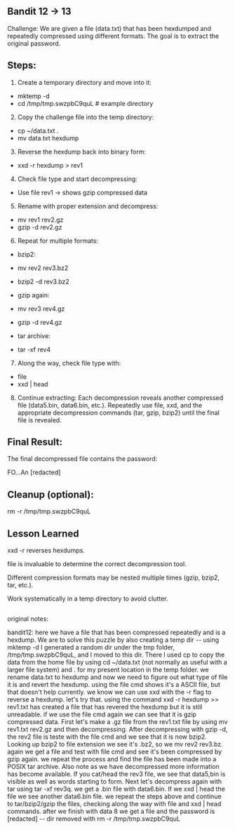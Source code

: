 ## Bandit 12 → 13

Challenge:
We are given a file (data.txt) that has been hexdumped and repeatedly compressed using different formats. The goal is to extract the original password.

## Steps:

1) Create a temporary directory and move into it:
- mktemp -d
- cd /tmp/tmp.swzpbC9quL   # example directory


2) Copy the challenge file into the temp directory:

- cp ~/data.txt .
- mv data.txt hexdump


3) Reverse the hexdump back into binary form:

- xxd -r hexdump > rev1


4) Check file type and start decompressing:

- Use file rev1 → shows gzip compressed data

5) Rename with proper extension and decompress:

- mv rev1 rev2.gz
- gzip -d rev2.gz


6) Repeat for multiple formats:

- bzip2:

- mv rev2 rev3.bz2
- bzip2 -d rev3.bz2


- gzip again:

- mv rev3 rev4.gz
- gzip -d rev4.gz


- tar archive:

- tar -xf rev4


7) Along the way, check file type with:

- file <filename>
- xxd <filename> | head


8) Continue extracting:
Each decompression reveals another compressed file (data5.bin, data6.bin, etc.).
Repeatedly use file, xxd, and the appropriate decompression commands (tar, gzip, bzip2) until the final file is revealed.

## Final Result:
The final decompressed file contains the password:

FO...An [redacted]


## Cleanup (optional):

rm -r /tmp/tmp.swzpbC9quL

## Lesson Learned

xxd -r reverses hexdumps.

file is invaluable to determine the correct decompression tool.

Different compression formats may be nested multiple times (gzip, bzip2, tar, etc.).

Work systematically in a temp directory to avoid clutter.

##

original notes:

bandit12: here we have a file that has been compressed repeatedly and is a hexdump. We are to solve this puzzle by also creating a temp dir -- using mktemp -d I generated a random dir under the tmp folder, /tmp/tmp.swzpbC9quL, and I moved to this dir. There I used cp to copy the data from the home file by using cd ~/data.txt (not normally as useful with a larger file system) and . for my present location in the temp folder. we rename data.txt to hexdump and now we need to figure out what type of file it is and revert the hexdump. using the file cmd shows it's a ASCII file, but that doesn't help currently. we know we can use xxd with the -r flag to reverse a hexdump. let's try that. using the command xxd -r hexdump >> rev1.txt has created a file that has revered the hexdump but it is still unreadable. if we use the file cmd again we can see that it is gzip compressed data. First let's make a .gz file from the rev1.txt file by using mv rev1.txt rev2.gz and then decompressing. After decompressing with gzip -d, the rev2 file is teste with the file cmd and we see that it is now bzip2. Looking up bzip2 to file extension we see it's .bz2, so we mv rev2 rev3.bz. again we get a file and test with file cmd and see it's been compressed by gzip again. we repeat the process and find the file has been made into a POSIX tar archive. Also note as we have decompressed more information has become available. If you cat/head the rev3 file, we see that data5,bin is visible as well as words starting to form. Next let's decompress again with tar using tar -xf rev3q. we get a .bin file with data6.bin. If we xxd | head the file we see another data6.bin file. we repeat the steps above and continue to tar/bzip2/gzip the files, checking along the way with file and xxd | head commands. after we finish with data 8 we get a file and the password is [redacted] -- dir removed with rm -r /tmp/tmp.swzpbC9quL
